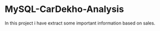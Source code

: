 # MySQL-CarDekho-Analysis
In this project i have extract some important information based on sales.
